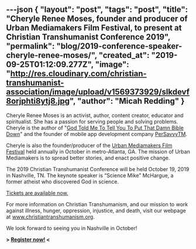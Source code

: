 ---json
{
	"layout": "post",
	"tags": "post",
    "title": "Cheryle Renee Moses, founder and producer of Urban Mediamakers Film Festival, to present at Christian Transhumanist Conference 2019",
    "permalink": "blog/2019-conference-speaker-cheryle-renee-moses/",
    "created_at": "2019-09-25T01:12:09.277Z",
    "image":  "http://res.cloudinary.com/christian-transhumanist-association/image/upload/v1569373929/slkdevf8orjphti8ytj8.jpg",
    "author": "Micah Redding"
}
---
Cheryle Renee Moses is an activist, author, content creator, educator and spiritualist. She has a passion for serving people and solving problems. Cheryle is the author of "[God Told Me To Tell You To Put That Damn Bible Down](https://ebookelicious.com)" and the founder of mobile app development company [PerSavvyTM](https://persavvy.com).

Cheryle is also the founder/producer of the [Urban Mediamakers Film Festival](https://umff.com) held annually in October in metro-Atlanta, GA. The mission of Urban Mediamakers is to spread better stories, and enact positive change.

The 2019 Christian Transhumanist Conference will be held October 19, 2019 in Nashville, TN. The keynote speaker is “Science Mike” McHargue, a former atheist who discovered God in science.

[Tickets are available now.](https://www.christiantranshumanism.org/conference/2019/tickets)

For more information on Christian Transhumanism, and our mission to work against illness, hunger, oppression, injustice, and death, visit our webpage at www.christiantranshumanism.org.

We look forward to seeing you in Nashville in October!

**> [Register now!](https://www.christiantranshumanism.org/conference/2019/tickets) <**
